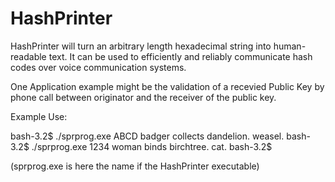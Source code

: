 # HashPrinter

HashPrinter will turn an arbitrary length hexadecimal string into
human-readable text. It can be used to efficiently and reliably
communicate hash codes over voice communication systems.

One Application example might be the validation of a recevied
Public Key by phone call between originator and the receiver
of the public key.

Example Use:

bash-3.2$ ./sprprog.exe ABCD
badger collects dandelion.
weasel.
bash-3.2$ ./sprprog.exe 1234
woman binds birchtree.
cat.
bash-3.2$

(sprprog.exe is here the name if the HashPrinter executable)
